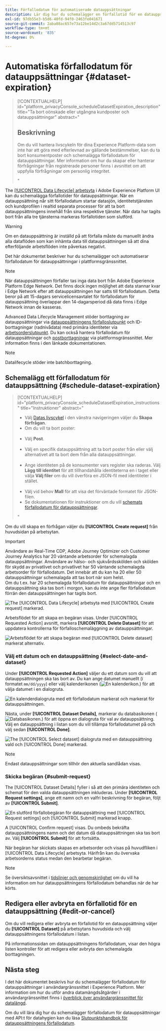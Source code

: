 ```yaml
---
title: Förfallodatum för automatiserade datauppsättningar
description: Lär dig hur du schemalägger en förfallotid för en datauppsättning i Adobe Experience Platform-gränssnittet.
exl-id: 97db55e3-b5d6-40fd-94f0-2463fe041671
source-git-commit: 2aba88ac657e73a12be14d2c3a67dd5714513c97
workflow-type: tm+mt
source-wordcount: '835'
ht-degree: 0%

---
```


# Automatiska förfallodatum för datauppsättningar {#dataset-expiration}

>[!CONTEXTUALHELP]
>id="platform_privacyConsole_scheduleDatasetExpiration_description"
>title="Ta bort oönskade eller utgångna kundposter och datauppsättningar"
>abstract="<h2>Beskrivning</h2><p>Om du vill hantera livscykeln för dina Experience Platform-data som inte har att göra med efterlevnad av gällande bestämmelser, kan du ta bort konsumentposter och schemalägga förfallodatum för datauppsättningar. Mer information om hur du skapar eller hanterar förfrågningar från registrerade personer finns i avsnittet om att uppfylla förfrågningar om personlig integritet.</p>"

The [[!UICONTROL Data Lifecycle] arbetsyta](./overview.md) i Adobe Experience Platform UI kan du schemalägga förfallotider för datauppsättningar. När en datauppsättning når sitt förfallodatum startar datasjön, identitetstjänsten och kundprofilen i realtid separata processer för att ta bort datauppsättningens innehåll från sina respektive tjänster. När data har tagits bort från alla tre tjänsterna markeras förfallotiden som slutförd.

>[!WARNING]
>
>Om en datauppsättning är inställd på att förfalla måste du manuellt ändra alla dataflöden som kan inhämta data till datauppsättningen så att dina efterföljande arbetsflöden inte påverkas negativt.

Det här dokumentet beskriver hur du schemalägger och automatiserar förfallodatum för datauppsättningar i plattformsgränssnittet.

>[!NOTE]
>
>När datauppsättningen förfaller tas inga data bort från Adobe Experience Platform Edge Network. Det finns dock ingen möjlighet att data stannar kvar i Edge Network efter att datauppsättningen har satts till förfallodatum. Detta beror på att 15-dagars servicelicensavtalet för förfallodatum för datauppsättning överlappar den 14-dagarsperiod då data finns i Edge Network innan de kasseras.

Advanced Data Lifecycle Management stöder borttagning av datauppsättningar via [datauppsättningens förfalloslutpunkt](../api/dataset-expiration.md) och ID-borttagningar (radnivådata) med primära identiteter via [arbetsorderslutpunkt](../api/workorder.md). Du kan också hantera förfallodatum för datauppsättningar och [postborttagningar](./record-delete.md) via plattformsgränssnittet. Mer information finns i den länkade dokumentationen.

>[!NOTE]
>
>Datalifecycle stöder inte batchborttagning.

## Schemalägg ett förfallodatum för datauppsättning {#schedule-dataset-expiration}

>[!CONTEXTUALHELP]
>id="platform_privacyConsole_scheduleDatasetExpiration_instructions"
>title="Instruktioner"
>abstract="<ul><li>Välj <a href="https://experienceleague.adobe.com/docs/experience-platform/hygiene/ui/overview.html">Datas livscykel</a> i den vänstra navigeringen väljer du <b>Skapa förfrågan</b>.</li><li>Om du vill ta bort poster:</li>   <li>Välj <b>Post</b>.</li>   <li>Välj en specifik datauppsättning att ta bort poster från eller välj alternativet att ta bort dem från alla datauppsättningar.</li>   <li>Ange identiteten på de konsumenter vars register ska raderas. Välj <b>Lägg till identitet</b> för att tillhandahålla identiteterna en i taget eller välja <b>Välj filer</b> om du vill överföra en JSON-fil med identiteter i stället.</li>   <li>Välj vid behov <b>Mall</b> för att visa det förväntade formatet för JSON-filen.</li><li>Se dokumentationen för instruktioner om du vill <a href="https://experienceleague.adobe.com/docs/experience-platform/hygiene/ui/dataset-expiration.html#schedule-dataset-expiration">schemats förfallodatum för datauppsättningar</a>.</li></ul>"

Om du vill skapa en förfrågan väljer du **[!UICONTROL Create request]** från huvudsidan på arbetsytan.

>[!IMPORTANT]
>
>Användare av Real-Time CDP, Adobe Journey Optimizer och Customer Journey Analytics har 20 väntande arbetsorder för schemalagda datauppsättningar. Användare av hälso- och sjukvårdsskölden och skölden för skydd av privatlivet och privatlivet har 50 väntande schemalagda arbetsorder för förfallodatum. Det innebär att du kan ha 20 eller 50 datauppsättningar schemalagda att tas bort när som helst.<br>Om du t.ex. har 20 schemalagda förfallodatum för datauppsättningar och en datauppsättning ska tas bort i morgon, kan du inte ange fler förfallodatum förrän den datauppsättningen har tagits bort.

![The [!UICONTROL Data Lifecycle] arbetsyta med [!UICONTROL Create request] markerad.](../images/ui/ttl/create-request-button.png)

Arbetsflödet för att skapa en begäran visas. Under [!UICONTROL Requested Action] avsnitt, markera **[!UICONTROL Delete Dataset]** för att uppdatera kontrollerna för förfalloschemaläggning av datauppsättningar.

![Arbetsflödet för att skapa begäran med [!UICONTROL Delete dataset] markerat alternativ.](../images/ui/ttl/dataset-selected.png)

### Välj ett datum och en datauppsättning {#select-date-and-dataset}

Under **[!UICONTROL Requested Action]** väljer du ett datum som du vill att datauppsättningen ska tas bort av. Du kan ange datumet manuellt (i formatet `mm/dd/yyyy`) eller välj kalenderikonen (![En kalenderikon.](../images/ui/ttl/calendar-icon.png)) för att välja datumet i en dialogruta.

![En kalenderdialogruta med ett förfallodatum markerat och markerat för datauppsättningen.](../images/ui/ttl/select-date.png)

Nästa, under **[!UICONTROL Dataset Details]**, markerar du databasikonen (![Databasikonen.](../images/ui/ttl/database-icon.png)) för att öppna en dialogruta för val av datauppsättning. Välj en datauppsättning i listan som du vill tillämpa förfallodatumet på och välj sedan **[!UICONTROL Done]**.

![The [!UICONTROL Select dataset] dialogruta med en datauppsättning vald och [!UICONTROL Done] markerad.](../images/ui/ttl/select-dataset.png)

>[!NOTE]
>
>Endast datauppsättningar som tillhör den aktuella sandlådan visas.

### Skicka begäran {#submit-request}

The [!UICONTROL Dataset Details] fyller i så att den primära identiteten och schemat för den valda datauppsättningen inkluderas. Under **[!UICONTROL Request settings]**, ange ett namn och en valfri beskrivning för begäran, följt av **[!UICONTROL Submit]**.

![En slutförd förfallobegäran för datauppsättning med [!UICONTROL Request settings] och [!UICONTROL Submit] markerad knapp.](../images/ui/ttl/submit.png)

A [!UICONTROL Confirm request] visas. Du ombeds bekräfta datauppsättningens namn och det datum då datauppsättningen ska tas bort av. Välj **[!UICONTROL Submit]** för att fortsätta.

När begäran har skickats skapas en arbetsorder och visas på huvudfliken i [!UICONTROL Data Lifecycle] arbetsyta. Härifrån kan du övervaka arbetsorderns status medan den bearbetar begäran.

>[!NOTE]
>
>Se översiktsavsnittet i [tidslinjer och genomskinlighet](../home.md#dataset-expiration-transparency) om du vill ha information om hur datauppsättningens förfallodatum behandlas när de har körts.

## Redigera eller avbryta en förfallotid för en datauppsättning {#edit-or-cancel}

Om du vill redigera eller avbryta en förfallotid för en datauppsättning väljer du **[!UICONTROL Dataset]** på arbetsytans huvudsida och välj datauppsättningens förfallodatum i listan.

På informationssidan om datauppsättningens förfallodatum, visar den högra listen kontroller för att redigera eller avbryta den schemalagda borttagningen.

## Nästa steg

I det här dokumentet beskrivs hur du schemalägger förfallodatum för datauppsättningar i användargränssnittet i Experience Platform. Mer information om hur du utför andra datamängdsåtgärder i användargränssnittet finns i [överblick över användargränssnittet för datalängd](./overview.md).

Om du vill lära dig hur du schemalägger förfallodatum för datauppsättningar med API:t för datahygien kan du läsa [Slutpunktshandbok för datauppsättningens förfallodatum](../api/dataset-expiration.md).
